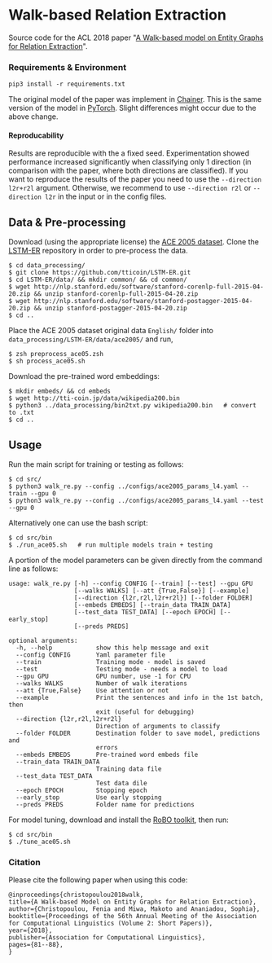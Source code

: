 
# Walk-based Relation Extraction
Source code for the ACL 2018 paper "[A Walk-based model on Entity Graphs for Relation Extraction](https://www.aclweb.org/anthology/P18-2014/)".


### Requirements & Environment
```
pip3 install -r requirements.txt
```
The original model of the paper was implement in [Chainer](https://chainer.org/). This is the same version of the model in [PyTorch](https://pytorch.org/).
Slight differences might occur due to the above change.

#### Reproducability
Results are reproducible with the a fixed seed.
Experimentation showed performance increased significantly when classifying only 1 direction (in comparison with the paper, where both directions are classified). 
If you want to reproduce the results of the paper you need to use the `--direction l2r+r2l` argument.
Otherwise, we recommend to use `--direction r2l` or `--direction l2r` in the input or in the config files.




## Data & Pre-processing
Download (using the appropriate license) the [ACE 2005 dataset](https://catalog.ldc.upenn.edu/LDC2006T06).
Clone the [LSTM-ER](https://github.com/tticoin/LSTM-ER) repository in order to pre-process the data.
```
$ cd data_processing/
$ git clone https://github.com/tticoin/LSTM-ER.git
$ cd LSTM-ER/data/ && mkdir common/ && cd common/
$ wget http://nlp.stanford.edu/software/stanford-corenlp-full-2015-04-20.zip && unzip stanford-corenlp-full-2015-04-20.zip
$ wget http://nlp.stanford.edu/software/stanford-postagger-2015-04-20.zip && unzip stanford-postagger-2015-04-20.zip
$ cd ..
```

Place the ACE 2005 dataset original data `English/` folder into `data_processing/LSTM-ER/data/ace2005/` and run,
```
$ zsh preprocess_ace05.zsh 
$ sh process_ace05.sh
```

Download the pre-trained word embeddings:
```
$ mkdir embeds/ && cd embeds
$ wget http://tti-coin.jp/data/wikipedia200.bin
$ python3 ../data_processing/bin2txt.py wikipedia200.bin   # convert to .txt
$ cd ..
```

## Usage
Run the main script for training or testing as follows:
```
$ cd src/
$ python3 walk_re.py --config ../configs/ace2005_params_l4.yaml --train --gpu 0
$ python3 walk_re.py --config ../configs/ace2005_params_l4.yaml --test --gpu 0
```
Alternatively one can use the bash script:
```
$ cd src/bin
$ ./run_ace05.sh   # run multiple models train + testing
```

A portion of the model parameters can be given directly from the command line as follows:
```
usage: walk_re.py [-h] --config CONFIG [--train] [--test] --gpu GPU
                  [--walks WALKS] [--att {True,False}] [--example]
                  [--direction {l2r,r2l,l2r+r2l}] [--folder FOLDER]
                  [--embeds EMBEDS] [--train_data TRAIN_DATA]
                  [--test_data TEST_DATA] [--epoch EPOCH] [--early_stop]
                  [--preds PREDS]

optional arguments:
  -h, --help            show this help message and exit
  --config CONFIG       Yaml parameter file
  --train               Training mode - model is saved
  --test                Testing mode - needs a model to load
  --gpu GPU             GPU number, use -1 for CPU
  --walks WALKS         Number of walk iterations
  --att {True,False}    Use attention or not
  --example             Print the sentences and info in the 1st batch, then
                        exit (useful for debugging)
  --direction {l2r,r2l,l2r+r2l}
                        Direction of arguments to classify
  --folder FOLDER       Destination folder to save model, predictions and
                        errors
  --embeds EMBEDS       Pre-trained word embeds file
  --train_data TRAIN_DATA
                        Training data file
  --test_data TEST_DATA
                        Test data dile
  --epoch EPOCH         Stopping epoch
  --early_stop          Use early stopping
  --preds PREDS         Folder name for predictions
```


For model tuning, download and install the [RoBO toolkit](https://github.com/automl/RoBO), then run:
```
$ cd src/bin
$ ./tune_ace05.sh
```


### Citation
Please cite the following paper when using this code:

```
@inproceedings{christopoulou2018walk,  
title={A Walk-based Model on Entity Graphs for Relation Extraction},  
author={Christopoulou, Fenia and Miwa, Makoto and Ananiadou, Sophia},  
booktitle={Proceedings of the 56th Annual Meeting of the Association for Computational Linguistics (Volume 2: Short Papers)},  
year={2018},  
publisher={Association for Computational Linguistics},  
pages={81--88},  
}
```

